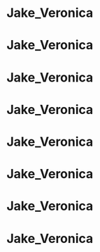 # Jake_Veronica
# Jake_Veronica
# Jake_Veronica
# Jake_Veronica
# Jake_Veronica
# Jake_Veronica
# Jake_Veronica
# Jake_Veronica

